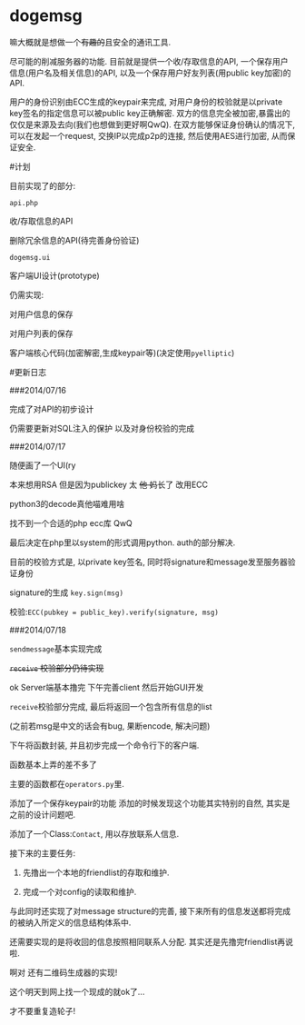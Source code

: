 dogemsg
=======

嘛大概就是想做一个<del>有趣的</del>且安全的通讯工具.

尽可能的削减服务器的功能. 目前就是提供一个收/存取信息的API, 一个保存用户信息(用户名及相关信息)的API, 以及一个保存用户好友列表(用public key加密)的API.

用户的身份识别由ECC生成的keypair来完成, 对用户身份的校验就是以private key签名的指定信息可以被public key正确解密. 双方的信息完全被加密,暴露出的仅仅是来源及去向(我们也想做到更好啊QwQ).
在双方能够保证身份确认的情况下, 可以在发起一个request, 交换IP以完成p2p的连接, 然后使用AES进行加密, 从而保证安全.

#计划

目前实现了的部分:


`api.php`

收/存取信息的API

删除冗余信息的API(待完善身份验证)


`dogemsg.ui`

客户端UI设计(prototype) 


仍需实现:

对用户信息的保存

对用户列表的保存


客户端核心代码(加密解密,生成keypair等)(决定使用`pyelliptic`)


#更新日志


###2014/07/16

完成了对API的初步设计

仍需要更新对SQL注入的保护 以及对身份校验的完成


###2014/07/17

随便画了一个UI(ry

本来想用RSA 但是因为publickey 太 <del>他 妈</del>长了 改用ECC

python3的decode真他喵难用啥

找不到一个合适的php ecc库 QwQ

最后决定在php里以system的形式调用python. auth的部分解决.

目前的校验方式是, 以private key签名, 同时将signature和message发至服务器验证身份

signature的生成 `key.sign(msg)`

校验:`ECC(pubkey = public_key).verify(signature, msg)`


###2014/07/18

`sendmessage`基本实现完成

<del>`receive` 校验部分仍待实现</del>

ok Server端基本撸完 下午完善client 然后开始GUI开发

`receive`校验部分完成, 最后将返回一个包含所有信息的list

(之前若msg是中文的话会有bug, 果断encode, 解决问题)

下午将函数封装, 并且初步完成一个命令行下的客户端.

函数基本上弄的差不多了

主要的函数都在`operators.py`里.

添加了一个保存keypair的功能 添加的时候发现这个功能其实特别的自然, 其实是之前的设计问题吧.

添加了一个Class:`Contact`, 用以存放联系人信息.

接下来的主要任务: 


1.  先撸出一个本地的friendlist的存取和维护.

2.  完成一个对config的读取和维护.


与此同时还实现了对message structure的完善, 接下来所有的信息发送都将完成的被纳入所定义的信息结构体系中.

还需要实现的是将收回的信息按照相同联系人分配. 其实还是先撸完friendlist再说啦.

啊对 还有二维码生成器的实现!

这个明天到网上找一个现成的就ok了...

才不要重复造轮子!